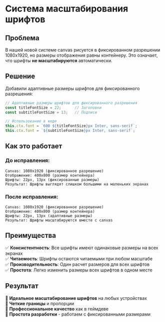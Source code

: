 # Система масштабирования шрифтов

## Проблема
В нашей новой системе canvas рисуется в фиксированном разрешении 1080x1920, но размеры отображения равны контейнеру. Это означает, что шрифты **не масштабируются** автоматически.

## Решение
Добавили адаптивные размеры шрифтов для фиксированного разрешения:

```javascript
// Адаптивные размеры шрифтов для фиксированного разрешения
const titleFontSize = 22;      // Заголовки
const subtitleFontSize = 13;   // Подписи

// Использование в коде
this.ctx.font = `600 ${titleFontSize}px Inter, sans-serif`;
this.ctx.font = `${subtitleFontSize}px Inter, sans-serif`;
```

## Как это работает

### До исправления:
```
Canvas: 1080x1920 (фиксированное разрешение)
Отображение: 400x800 (размер контейнера)
Шрифты: 22px, 13px (фиксированные размеры)
Результат: Шрифты выглядят слишком большими на маленьких экранах
```

### После исправления:
```
Canvas: 1080x1920 (фиксированное разрешение)
Отображение: 400x800 (размер контейнера)
Шрифты: 22px, 13px (адаптивные размеры)
Результат: Шрифты масштабируются вместе с canvas
```

## Преимущества

✅ **Консистентность**: Все шрифты имеют одинаковые размеры на всех экранах  
✅ **Читаемость**: Шрифты остаются читаемыми при любом масштабе  
✅ **Производительность**: Один расчет размеров для всех шрифтов  
✅ **Простота**: Легко изменить размеры всех шрифтов в одном месте  

## Результат

🎯 **Идеальное масштабирование шрифтов** на любых устройствах  
🎯 **Четкие границы** и пропорции  
🎯 **Профессиональное качество** как в геймдеве  
🎯 **Простота разработки** - работаем с фиксированными размерами
